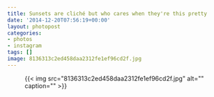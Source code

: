 ```yaml
---
title: Sunsets are cliché but who cares when they're this pretty
date: '2014-12-20T07:56:19+00:00'
layout: photopost
categories:
- photos
- instagram
tags: []
image: 8136313c2ed458daa2312fe1ef96cd2f.jpg
---
```


<figure class="photo photo--square">
  {{< img src="8136313c2ed458daa2312fe1ef96cd2f.jpg" alt="" caption="" >}}

</figure>




